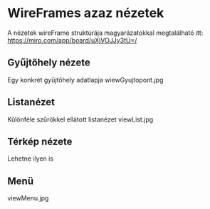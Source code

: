 # WireFrames azaz nézetek

A nézetek wireFrame struktúrája magyarázatokkal megtalálható itt: https://miro.com/app/board/uXjVOJJy3tU=/

## Gyűjtőhely nézete
Egy konkrét gyűjtőhely adatlapja
wiewGyujtopont.jpg

## Listanézet
Különféle szűrökkel ellátott listanézet
viewList.jpg

## Térkép nézete
Lehetne ilyen is

## Menü
viewMenu.jpg